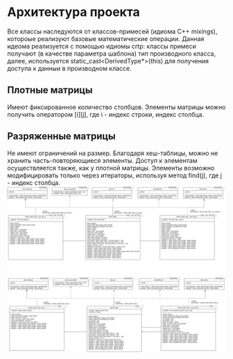 # Архитектура проекта
Все классы наследуются от классов-примесей (идиома C++ mixings), котороые реализуют базовые математические операции. 
Данная идеома реализуется с помощью идиомы crtp: классы примеси получают (в качестве параметра шаблона) тип производного класса, 
далее, используется static_cast<DerivedType*>(this) для получения доступа к данныи в производном классе.
## Плотные матрицы
Имеют фиксированное количество столбцов. Элементы матрицы можно получить оператором [i][j], где i - индекс строки, индекс столбца.
## Разряженные матрицы
Не имеют ограничений на размер. Благодаря хеш-таблицы, можно не хранить часть-повторяющиеся элементы. 
Доступ к элементам осуществляется также, как у плотной матрицы. Элементы возможно модифицировать только через итераторы, используя метод find(j), 
где j - индекс столбца.
![alt text](mtllibuml.png)
